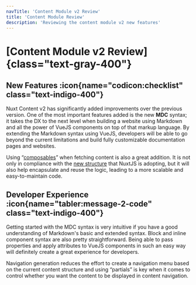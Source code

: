 ```yaml
---
navTitle: 'Content Module v2 Review'
title: 'Content Module Review'
description: 'Reviewing the content module v2 new features'
---
```


# [Content Module v2 Review]{class="text-gray-400"}

##  New Features :icon{name="codicon:checklist" class="text-indigo-400"}

Nuxt Content v2 has significantly added improvements over the previous version. One of the most important features added is the new **MDC** syntax; it takes the DX to the next level when building a website using Markdown and all the power of VueJS components on top of that markup language. By extending the Markdown syntax using VueJS, developers will be able to go beyond the current limitations and build fully customizable documentation pages and websites.

Using “[composables](https://vuejs.org/guide/reusability/composables.html#composables)” when fetching content is also a great addition. It is not only in compliance with the [new structure](https://v3.nuxtjs.org/guide/directory-structure/composables#composables-directory) that NuxtJS is adopting, but it will also help encapsulate and reuse the logic, leading to a more scalable and easy-to-maintain code.

## Developer Experience :icon{name="tabler:message-2-code" class="text-indigo-400"}

Getting started with the MDC syntax is very intuitive if you have a good understanding of Markdown's basic and extended syntax. Block and inline component syntax are also pretty straightforward. Being able to pass properties and apply attributes to VueJS components in such an easy way will definitely create a great experience for developers.

Navigation generation reduces the effort to create a navigation menu based on the current content structure and using “partials” is key when it comes to control whether you want the content to be displayed in content navigation.
